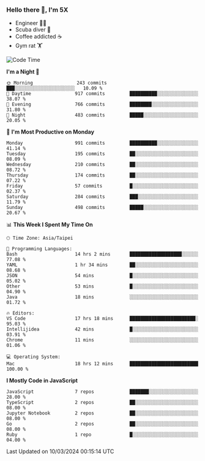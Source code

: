 ### Hello there 👋, I'm 5X

* Engineer 👨‍💻
* Scuba diver 🤿
* Coffee addicted ☕️
* Gym rat 🏋️

<!--START_SECTION:waka-->
![Code Time](http://img.shields.io/badge/Code%20Time-845%20hrs%2021%20mins-blue)

**I'm a Night 🦉** 

```text
🌞 Morning                243 commits         ███░░░░░░░░░░░░░░░░░░░░░░   10.09 % 
🌆 Daytime                917 commits         ██████████░░░░░░░░░░░░░░░   38.07 % 
🌃 Evening                766 commits         ████████░░░░░░░░░░░░░░░░░   31.80 % 
🌙 Night                  483 commits         █████░░░░░░░░░░░░░░░░░░░░   20.05 % 
```
📅 **I'm Most Productive on Monday** 

```text
Monday                   991 commits         ██████████░░░░░░░░░░░░░░░   41.14 % 
Tuesday                  195 commits         ██░░░░░░░░░░░░░░░░░░░░░░░   08.09 % 
Wednesday                210 commits         ██░░░░░░░░░░░░░░░░░░░░░░░   08.72 % 
Thursday                 174 commits         ██░░░░░░░░░░░░░░░░░░░░░░░   07.22 % 
Friday                   57 commits          █░░░░░░░░░░░░░░░░░░░░░░░░   02.37 % 
Saturday                 284 commits         ███░░░░░░░░░░░░░░░░░░░░░░   11.79 % 
Sunday                   498 commits         █████░░░░░░░░░░░░░░░░░░░░   20.67 % 
```


📊 **This Week I Spent My Time On** 

```text
🕑︎ Time Zone: Asia/Taipei

💬 Programming Languages: 
Bash                     14 hrs 2 mins       ███████████████████░░░░░░   77.08 % 
YAML                     1 hr 34 mins        ██░░░░░░░░░░░░░░░░░░░░░░░   08.68 % 
JSON                     54 mins             █░░░░░░░░░░░░░░░░░░░░░░░░   05.02 % 
Other                    53 mins             █░░░░░░░░░░░░░░░░░░░░░░░░   04.90 % 
Java                     18 mins             ░░░░░░░░░░░░░░░░░░░░░░░░░   01.72 % 

🔥 Editors: 
VS Code                  17 hrs 18 mins      ████████████████████████░   95.03 % 
Intellijidea             42 mins             █░░░░░░░░░░░░░░░░░░░░░░░░   03.91 % 
Chrome                   11 mins             ░░░░░░░░░░░░░░░░░░░░░░░░░   01.06 % 

💻 Operating System: 
Mac                      18 hrs 12 mins      █████████████████████████   100.00 % 
```

**I Mostly Code in JavaScript** 

```text
JavaScript               7 repos             ███████░░░░░░░░░░░░░░░░░░   28.00 % 
TypeScript               2 repos             ██░░░░░░░░░░░░░░░░░░░░░░░   08.00 % 
Jupyter Notebook         2 repos             ██░░░░░░░░░░░░░░░░░░░░░░░   08.00 % 
Go                       2 repos             ██░░░░░░░░░░░░░░░░░░░░░░░   08.00 % 
Ruby                     1 repo              █░░░░░░░░░░░░░░░░░░░░░░░░   04.00 % 
```




 Last Updated on 10/03/2024 00:15:14 UTC
<!--END_SECTION:waka-->
